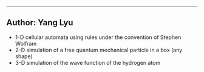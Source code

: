 ----------------
Author: Yang Lyu
----------------
* 1-D cellular automata using rules under the convention of Stephen Wolfram
* 2-D simulation of a free quantum mechanical particle in a box (any shape)
* 3-D simulation of the wave function of the hydrogen atom 
